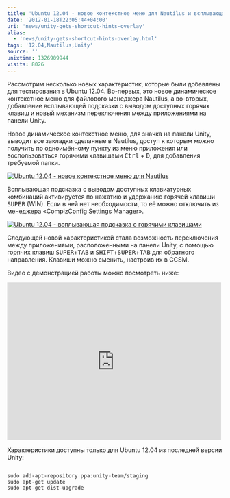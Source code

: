 ```yaml
---
title: 'Ubuntu 12.04 - новое контекстное меню для Nautilus и всплывающая подсказка с горячими клавишами'
date: '2012-01-18T22:05:44+04:00'
uri: 'news/unity-gets-shortcut-hints-overlay'
alias: 
  - 'news/unity-gets-shortcut-hints-overlay.html'
tags: '12.04,Nautilus,Unity'
source: ''
unixtime: 1326909944
visits: 8026
---
```

Рассмотрим несколько новых характеристик, которые были добавлены для тестирования в Ubuntu 12.04. Во-первых, это новое динамическое контекстное меню для файлового менеджера Nautilus, а во-вторых, добавление всплывающей подсказки с выводом доступных горячих клавиш и новый механизм переключения между приложениями на панели Unity.

Новое динамическое контекстное меню, для значка на панели Unity, выводит все закладки сделанные в Nautilus, доступ к которым можно получить по одноимённому пункту из меню приложения или воспользоваться горячими клавишами <kbd>Ctrl</kbd> + <kbd>D</kbd>, для добавления требуемой папки.

[![Ubuntu 12.04 - новое контекстное меню для Nautilus](img/2012/01/18/22-00/ubuntu-1204-nautilus-quicklist-6721234781-o.jpg)](img/2012/01/18/22-00/ubuntu-1204-nautilus-quicklist-6721234781-o.jpg)

Всплывающая подсказка с выводом доступных клавиатурных комбинаций активируется по нажатию и удержанию горячей клавиши <kbd>SUPER</kbd> (WIN). Если в ней нет необходимости, то её можно отключить из менеджера «CompizConfig Settings Manager».

[![Ubuntu 12.04 - всплывающая подсказка с горячими клавишами](img/2012/01/18/22-00/ubuntu-1204-shortcut-hints-6721235869-o.jpg)](img/2012/01/18/22-00/ubuntu-1204-shortcut-hints-6721235869-o.jpg)

Следующей новой характеристикой стала возможность переключения между приложениями, расположенными на панели Unity, с помощью горячих клавиш <kbd>SUPER</kbd>+<kbd>TAB</kbd> и <kbd>SHIFT</kbd>+<kbd>SUPER</kbd>+<kbd>TAB</kbd> для обратного направления. Клавиши можно сменить, настроив их в CCSM.

Видео с демонстрацией работы можно посмотреть ниже:

 <iframe width="500" height="369" src="https://www.youtube.com/embed/oCPYKYipINE" frameborder="0" allowfullscreen=""></iframe>

Характеристики доступны только для Ubuntu 12.04 из последней версии Unity:

```

sudo add-apt-repository ppa:unity-team/staging
sudo apt-get update
sudo apt-get dist-upgrade
```
